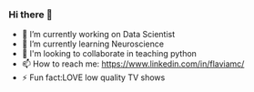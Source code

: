 ### Hi there 👋

- 🔭 I’m currently working on Data Scientist
- 🌱 I’m currently learning Neuroscience
- 👯 I'm looking to collaborate in teaching python
- 📫 How to reach me: https://www.linkedin.com/in/flaviamc/
- ⚡ Fun fact:LOVE low quality TV shows

<!--
**fcardoso0917/fcardoso0917** is a ✨ _special_ ✨ repository because its `README.md` (this file) appears on your GitHub profile.

Here are some ideas to get you started:

- 🔭 I’m currently working on ...
- 🌱 I’m currently learning ...
- 👯 I’m looking to collaborate on ...
- 🤔 I’m looking for help with ...
- 💬 Ask me about ...
- 📫 How to reach me: ...
- 😄 Pronouns: ...
- ⚡ Fun fact: ...
-->
